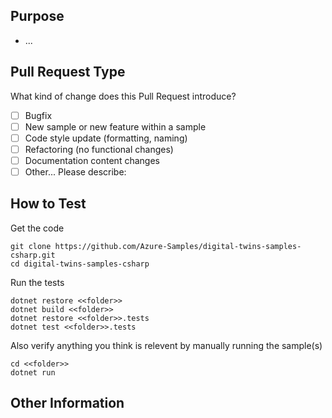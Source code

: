 ## Purpose
<!-- Describe the intention of the changes being proposed. What problem does it solve or functionality does it add? -->
* ...

## Pull Request Type
What kind of change does this Pull Request introduce?

<!-- Please check the one that applies to this PR using "x". -->
- [ ] Bugfix
- [ ] New sample or new feature within a sample
- [ ] Code style update (formatting, naming)
- [ ] Refactoring (no functional changes)
- [ ] Documentation content changes
- [ ] Other... Please describe:

## How to Test
Get the code
```
git clone https://github.com/Azure-Samples/digital-twins-samples-csharp.git
cd digital-twins-samples-csharp
```

Run the tests
```
dotnet restore <<folder>>
dotnet build <<folder>>
dotnet restore <<folder>>.tests
dotnet test <<folder>>.tests
```

Also verify anything you think is relevent by manually running the sample(s)
```
cd <<folder>>
dotnet run
```

## Other Information
<!-- Add any other helpful information that may be needed here. -->